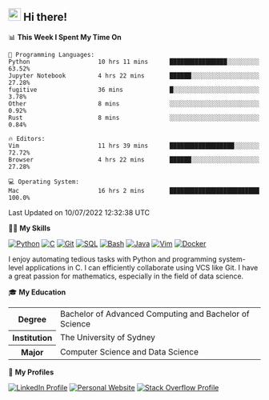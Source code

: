 ## <a href="#"><img src="https://media.giphy.com/media/hvRJCLFzcasrR4ia7z/giphy.gif" width="25px" height="25px"></a> Hi there!

<!--START_SECTION:waka-->
📊 **This Week I Spent My Time On** 

```text
💬 Programming Languages: 
Python                   10 hrs 11 mins      ████████████████░░░░░░░░░   63.52% 
Jupyter Notebook         4 hrs 22 mins       ██████░░░░░░░░░░░░░░░░░░░   27.28% 
fugitive                 36 mins             █░░░░░░░░░░░░░░░░░░░░░░░░   3.78% 
Other                    8 mins              ░░░░░░░░░░░░░░░░░░░░░░░░░   0.92% 
Rust                     8 mins              ░░░░░░░░░░░░░░░░░░░░░░░░░   0.84%

🔥 Editors: 
Vim                      11 hrs 39 mins      ██████████████████░░░░░░░   72.72% 
Browser                  4 hrs 22 mins       ██████░░░░░░░░░░░░░░░░░░░   27.28%

💻 Operating System: 
Mac                      16 hrs 2 mins       █████████████████████████   100.0%

```


 Last Updated on 10/07/2022 12:32:38 UTC
<!--END_SECTION:waka-->

💪🏻 **My Skills**

[![Python](https://img.shields.io/badge/-Python-yellow?style=flat-square&logo=Python)](#)
[![C     ](https://img.shields.io/badge/-C-blue?style=flat-square&logo=C)](#)
[![Git   ](https://img.shields.io/badge/-Git-grey?style=flat-square&logo=Git)](#)
[![SQL   ](https://img.shields.io/badge/-SQL-grey?style=flat-square&logo=SQLite)](#)
[![Bash  ](https://img.shields.io/badge/-Bash-grey?style=flat-square&logo=GNU-Bash)](#)
[![Java  ](https://img.shields.io/badge/-Java-grey?style=flat-square&logo=OpenJDK)](#)
[![Vim   ](https://img.shields.io/badge/-Vim-grey?style=flat-square&logo=Vim)](#)
[![Docker](https://img.shields.io/badge/-Docker-grey?style=flat-square&logo=Docker)](#)

I enjoy automating tedious tasks with Python and programming system-level applications in C. I can efficiently collaborate using VCS like Git. I have a great passion for mathematics, especially in the field of data science.

🎓 **My Education**

<table>
<tr>
    <th>Degree</th>
    <td>Bachelor of Advanced Computing and Bachelor of Science</td>
</tr>
<tr>
    <th>Institution</th>
    <td>The University of Sydney</td>
</tr>
<tr>
    <th>Major</th>
    <td>Computer Science and Data Science</td>
</tr>
</table>

🔗 **My Profiles**

[![LinkedIn Profile](https://img.shields.io/badge/-LinkedIn-blue?style=social&logo=LinkedIn)](https://www.linkedin.com/in/ziao-ji)
[![Personal Website](https://img.shields.io/badge/-Personal%20Website-blue?style=social&logo=Bootstrap)](https://www.jiziao.works)
[![Stack Overflow Profile](https://img.shields.io/badge/-Stack%20Overflow-blue?style=social&logo=StackOverflow)](https://stackoverflow.com/users/11658924/spearandshield)
